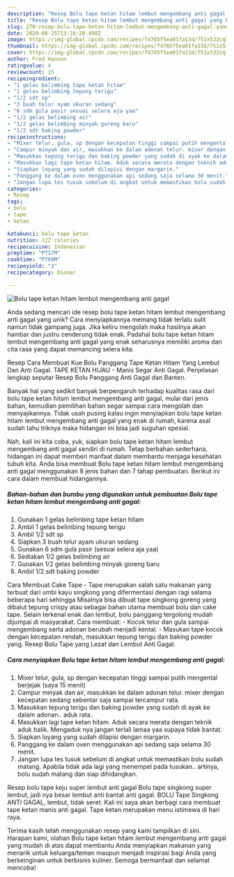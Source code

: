 ```yaml
---
description: "Resep Bolu tape ketan hitam lembut mengembang anti gagal yang Lezat"
title: "Resep Bolu tape ketan hitam lembut mengembang anti gagal yang Lezat"
slug: 270-resep-bolu-tape-ketan-hitam-lembut-mengembang-anti-gagal-yang-lezat
date: 2020-08-25T13:16:28.498Z
image: https://img-global.cpcdn.com/recipes/f4785f5ea01fa13d/751x532cq70/bolu-tape-ketan-hitam-lembut-mengembang-anti-gagal-foto-resep-utama.jpg
thumbnail: https://img-global.cpcdn.com/recipes/f4785f5ea01fa13d/751x532cq70/bolu-tape-ketan-hitam-lembut-mengembang-anti-gagal-foto-resep-utama.jpg
cover: https://img-global.cpcdn.com/recipes/f4785f5ea01fa13d/751x532cq70/bolu-tape-ketan-hitam-lembut-mengembang-anti-gagal-foto-resep-utama.jpg
author: Fred Hanson
ratingvalue: 4
reviewcount: 15
recipeingredient:
- "1 gelas belimbing tape ketan hitam"
- "1 gelas belimbing tepung terigu"
- "1/2 sdt sp"
- "3 buah telur ayam ukuran sedang"
- "6 sdm gula pasir sesuai selera aja yaa"
- "1/2 gelas belimbing air"
- "1/2 gelas belimbing minyak goreng baru"
- "1/2 sdt baking powder"
recipeinstructions:
- "Mixer telur, gula, sp dengan kecepatan tinggi sampai putih mengental berjejak (saya 15 menit)"
- "Campur minyak dan air, masukkan ke dalam adonan telur. mixer dengan kecepatan sedang sebentar saja sampai tercampur rata."
- "Masukkan tepung terigu dan baking powder yang sudah di ayak ke dalam adonan.. aduk rata."
- "Masukkan lagi tape ketan hitam. Aduk secara merata dengan teknik aduk balik. Mengaduk nya jangan terlali lamaa yaa supaya tidak bantat."
- "Siapkan loyang yang sudah dilapisi dengan margarin."
- "Panggang ke dalam oven menggunakan api sedang saja selama 30 menit."
- "Jangan lupa tes tusuk sebelum di angkat untuk memastikan bolu sudah matang. Apabila tidak ada lagi yang menempel pada tusukan.. artinya, bolu sudah matang dan siap dihidangkan."
categories:
- Resep
tags:
- bolu
- tape
- ketan

katakunci: bolu tape ketan 
nutrition: 122 calories
recipecuisine: Indonesian
preptime: "PT17M"
cooktime: "PT60M"
recipeyield: "2"
recipecategory: Dinner

---
```



![Bolu tape ketan hitam lembut mengembang anti gagal](https://img-global.cpcdn.com/recipes/f4785f5ea01fa13d/751x532cq70/bolu-tape-ketan-hitam-lembut-mengembang-anti-gagal-foto-resep-utama.jpg)

Anda sedang mencari ide resep bolu tape ketan hitam lembut mengembang anti gagal yang unik? Cara menyiapkannya memang tidak terlalu sulit namun tidak gampang juga. Jika keliru mengolah maka hasilnya akan hambar dan justru cenderung tidak enak. Padahal bolu tape ketan hitam lembut mengembang anti gagal yang enak seharusnya memiliki aroma dan cita rasa yang dapat memancing selera kita.

Resep Cara Membuat Kue Bolu Panggang Tape Ketan Hitam Yang Lembut Dan Anti Gagal. TAPE KETAN HIJAU - Manis Segar Anti Gagal. Penjelasan lengkap seputar Resep Bolu Panggang Anti Gagal dan Banten.

Banyak hal yang sedikit banyak berpengaruh terhadap kualitas rasa dari bolu tape ketan hitam lembut mengembang anti gagal, mulai dari jenis bahan, kemudian pemilihan bahan segar sampai cara mengolah dan menyajikannya. Tidak usah pusing kalau ingin menyiapkan bolu tape ketan hitam lembut mengembang anti gagal yang enak di rumah, karena asal sudah tahu triknya maka hidangan ini bisa jadi suguhan spesial.


Nah, kali ini kita coba, yuk, siapkan bolu tape ketan hitam lembut mengembang anti gagal sendiri di rumah. Tetap berbahan sederhana, hidangan ini dapat memberi manfaat dalam membantu menjaga kesehatan tubuh kita. Anda bisa membuat Bolu tape ketan hitam lembut mengembang anti gagal menggunakan 8 jenis bahan dan 7 tahap pembuatan. Berikut ini cara dalam membuat hidangannya.

<!--inarticleads1-->

##### Bahan-bahan dan bumbu yang digunakan untuk pembuatan Bolu tape ketan hitam lembut mengembang anti gagal:

1. Gunakan 1 gelas belimbing tape ketan hitam
1. Ambil 1 gelas belimbing tepung terigu
1. Ambil 1/2 sdt sp
1. Siapkan 3 buah telur ayam ukuran sedang
1. Gunakan 6 sdm gula pasir (sesuai selera aja yaa)
1. Sediakan 1/2 gelas belimbing air
1. Gunakan 1/2 gelas belimbing minyak goreng baru
1. Ambil 1/2 sdt baking powder


Cara Membuat Cake Tape - Tape merupakan salah satu makanan yang terbuat dari umbi kayu singkong yang difermentasi dengan ragi selama beberapa hari sehingga Misalnya bisa dibuat tape singkong goreng yang dibalut tepung crispy atau sebagai bahan utama membuat bolu dan cake tape. Selain terkenal enak dan lembut, bolu panggang tergolong mudah dijumpai di masyarakat. Cara membuat: - Kocok telur dan gula sampai mengembang serta adonan berubah menjadi kental. - Masukan tape kocok dengan kecepatan rendah, masukkan tepung terigu dan baking powder yang. Resep Bolu Tape yang Lezat dan Lembut Anti Gagal. 

<!--inarticleads2-->

##### Cara menyiapkan Bolu tape ketan hitam lembut mengembang anti gagal:

1. Mixer telur, gula, sp dengan kecepatan tinggi sampai putih mengental berjejak (saya 15 menit)
1. Campur minyak dan air, masukkan ke dalam adonan telur. mixer dengan kecepatan sedang sebentar saja sampai tercampur rata.
1. Masukkan tepung terigu dan baking powder yang sudah di ayak ke dalam adonan.. aduk rata.
1. Masukkan lagi tape ketan hitam. Aduk secara merata dengan teknik aduk balik. Mengaduk nya jangan terlali lamaa yaa supaya tidak bantat.
1. Siapkan loyang yang sudah dilapisi dengan margarin.
1. Panggang ke dalam oven menggunakan api sedang saja selama 30 menit.
1. Jangan lupa tes tusuk sebelum di angkat untuk memastikan bolu sudah matang. Apabila tidak ada lagi yang menempel pada tusukan.. artinya, bolu sudah matang dan siap dihidangkan.


Resep bolu tape keju super lembut anti gagal Bolu tape singkong super lembut, jadi nya besar lembut anti bantat anti gagal. BOLU Tape Singkong ANTI GAGAL, lembut, tidak seret. Kali ini saya akan berbagi cara membuat tape ketan manis anti gagal. Tape ketan merupakan menu istimewa di hari raya. 

Terima kasih telah menggunakan resep yang kami tampilkan di sini. Harapan kami, olahan Bolu tape ketan hitam lembut mengembang anti gagal yang mudah di atas dapat membantu Anda menyiapkan makanan yang menarik untuk keluarga/teman maupun menjadi inspirasi bagi Anda yang berkeinginan untuk berbisnis kuliner. Semoga bermanfaat dan selamat mencoba!
